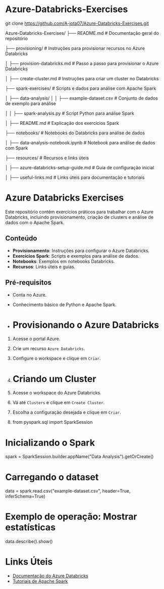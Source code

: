 # Azure-Databricks-Exercises

git clone https://github.com/A-jota07/Azure-Databricks-Exercises.git

Azure-Databricks-Exercises/
├── README.md                         # Documentação geral do repositório

├── provisioning/                     # Instruções para provisionar recursos no Azure Databricks

│   ├── provision-databricks.md       # Passo a passo para provisionar o Azure Databricks

│   ├── create-cluster.md             # Instruções para criar um cluster no Databricks

├── spark-exercises/                  # Scripts e dados para análise com Apache Spark

│   ├── data-analysis/
│   │   ├── example-dataset.csv       # Conjunto de dados de exemplo para análise

│   │   ├── spark-analysis.py         # Script Python para análise Spark

│   ├── README.md                     # Explicação dos exercícios Spark

├── notebooks/                        # Notebooks do Databricks para análise de dados

│   ├── data-analysis-notebook.ipynb  # Notebook para análise de dados com Spark

├── resources/                        # Recursos e links úteis

│   ├── azure-databricks-setup-guide.md  # Guia de configuração inicial

│   ├── useful-links.md               # Links úteis para documentação e tutoriais


# Azure Databricks Exercises
Este repositório contém exercícios práticos para trabalhar com o Azure Databricks, incluindo provisionamento, criação de clusters e análise de dados com o Apache Spark.

## Conteúdo
- **Provisionamento**: Instruções para configurar o Azure Databricks.
- **Exercícios Spark**: Scripts e exemplos para análise de dados.
- **Notebooks**: Exemplos em notebooks Databricks.
- **Recursos**: Links úteis e guias.

## Pré-requisitos
- Conta no Azure.
- Conhecimento básico de Python e Apache Spark.

- # Provisionando o Azure Databricks
1. Acesse o portal Azure.
2. Crie um recurso `Azure Databricks`.
3. Configure o workspace e clique em `Criar`.

4. # Criando um Cluster
1. Acesse o workspace do Azure Databricks.
2. Vá até `Clusters` e clique em `Create Cluster`.
3. Escolha a configuração desejada e clique em `Criar`.

4. from pyspark.sql import SparkSession

# Inicializando o Spark
spark = SparkSession.builder.appName("Data Analysis").getOrCreate()

# Carregando o dataset
data = spark.read.csv("example-dataset.csv", header=True, inferSchema=True)

# Exemplo de operação: Mostrar estatísticas
data.describe().show()

# Links Úteis
- [Documentação do Azure Databricks](https://learn.microsoft.com/en-us/azure/databricks/)
- [Tutoriais de Apache Spark](https://spark.apache.org/docs/latest/)
